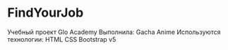# FindYourJob
Учебный проект Glo Academy
Выполнила: Gacha Anime
Используются технологии: 
HTML
CSS
Bootstrap v5
